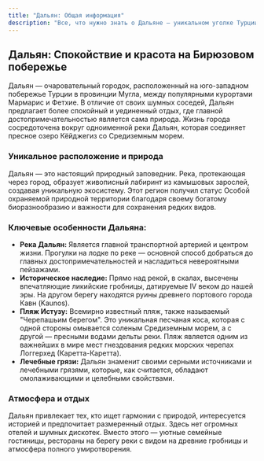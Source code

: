 ```yaml
---
title: "Дальян: Общая информация"
description: "Все, что нужно знать о Дальяне — уникальном уголке Турции, где природа и история сливаются воедино."
---
```


## Дальян: Спокойствие и красота на Бирюзовом побережье

Дальян — очаровательный городок, расположенный на юго-западном побережье Турции в провинции Мугла, между популярными курортами Мармарис и Фетхие. В отличие от своих шумных соседей, Дальян предлагает более спокойный и уединенный отдых, где главной достопримечательностью является сама природа. Жизнь города сосредоточена вокруг одноименной реки Дальян, которая соединяет пресное озеро Кёйджегиз со Средиземным морем.

### Уникальное расположение и природа

Дальян — это настоящий природный заповедник. Река, протекающая через город, образует живописный лабиринт из камышовых зарослей, создавая уникальную экосистему. Этот регион получил статус Особой охраняемой природной территории благодаря своему богатому биоразнообразию и важности для сохранения редких видов.

### Ключевые особенности Дальяна:

*   **Река Дальян:** Является главной транспортной артерией и центром жизни. Прогулки на лодке по реке — основной способ добраться до главных достопримечательностей и насладиться невероятными пейзажами.
*   **Историческое наследие:** Прямо над рекой, в скалах, высечены впечатляющие ликийские гробницы, датируемые IV веком до нашей эры. На другом берегу находятся руины древнего портового города Кавн (Kaunos).
*   **Пляж Истузу:** Всемирно известный пляж, также называемый "Черепашьим берегом". Это уникальная песчаная коса, которая с одной стороны омывается соленым Средиземным морем, а с другой — пресными водами дельты реки. Пляж является одним из важнейших в мире мест гнездования редких морских черепах Логгерхед (Каретта-Каретта).
*   **Лечебные грязи:** Дальян знаменит своими серными источниками и лечебными грязями, которые, как считается, обладают омолаживающими и целебными свойствами.

### Атмосфера и отдых

Дальян привлекает тех, кто ищет гармонии с природой, интересуется историей и предпочитает размеренный отдых. Здесь нет огромных отелей и шумных дискотек. Вместо этого — уютные семейные гостиницы, рестораны на берегу реки с видом на древние гробницы и атмосфера полного умиротворения. 